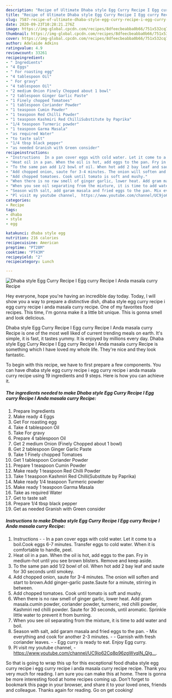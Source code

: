```yaml
---
description: "Recipe of Ultimate Dhaba style Egg Curry Recipe I Egg curry Recipe I Anda masala curry Recipe"
title: "Recipe of Ultimate Dhaba style Egg Curry Recipe I Egg curry Recipe I Anda masala curry Recipe"
slug: 7587-recipe-of-ultimate-dhaba-style-egg-curry-recipe-i-egg-curry-recipe-i-anda-masala-curry-recipe
date: 2020-09-23T10:28:21.276Z
image: https://img-global.cpcdn.com/recipes/8dfeecbeabba0b66/751x532cq70/dhaba-style-egg-curry-recipe-i-egg-curry-recipe-i-anda-masala-curry-recipe-recipe-main-photo.jpg
thumbnail: https://img-global.cpcdn.com/recipes/8dfeecbeabba0b66/751x532cq70/dhaba-style-egg-curry-recipe-i-egg-curry-recipe-i-anda-masala-curry-recipe-recipe-main-photo.jpg
cover: https://img-global.cpcdn.com/recipes/8dfeecbeabba0b66/751x532cq70/dhaba-style-egg-curry-recipe-i-egg-curry-recipe-i-anda-masala-curry-recipe-recipe-main-photo.jpg
author: Adelaide Adkins
ratingvalue: 4.9
reviewcount: 33261
recipeingredient:
- " Ingredients"
- "4 Eggs"
- " For roasting egg"
- "4 tablespoon Oil"
- " For gravy"
- "4 tablespoon Oil"
- "2 medium Onion Finely Chopped about 1 bowl"
- "2 tablespoon Ginger Garlic Paste"
- "1 Finely chopped Tomatoes"
- "1 tablespoon Coriander Powder"
- "1 teaspoon Cumin Powder"
- "1 teaspoon Red Chilli Powder"
- "1 teaspoon Kashmiri Red ChilliSubstitute by Paprika"
- "1/4 teaspoon Turmeric powder"
- "1 teaspoon Garma Masala"
- "as required Water"
- "to taste salt"
- "1/4 tbsp black pepper"
- "as needed Granish with Green consider"
recipeinstructions:
- "Instructions  In a pan cover eggs with cold water. Let it come to a boil.Cook eggs 6-7 minutes. Transfer eggs to cold water. When it is comfortable to handle, peel."
- "Heat oil in a pan. When the oil is hot, add eggs to the pan. Fry in medium-hot until you see brown blisters. Remove and keep aside."
- "To the same pan add 1/2 bowl of oil. When hot add 2 bay leaf and saute for 30 seconds until smokey."
- "Add chopped onion, saute for 3-4 minutes. The onion will soften and start to brown.Add ginger-garlic paste.Saute for a minute, stirring in between."
- "Add chopped tomatoes. Cook until tomato is soft and mushy."
- "When there is no raw smell of ginger garlic, lower heat. Add gram masala.cumin powder, coriander powder, turmeric, red chilli powder, Kashmiri red chilli powder. Saute for 30 seconds, until aromatic. Sprinkle little water to prevent it from burning."
- "When you see oil separating from the mixture, it is time to add water and boil."
- "Season with salt, add garam masala and fried eggs to the pan. Mix everything and cook for another 2-3 minutes.  Garnish with fresh coriander leaves.  Egg curry is ready to eat. Enjoy Egg curry."
- "Pl visit my youtube channel,  https://www.youtube.com/channel/UC9jo62Cq8p96zgWvqIN_Qlg…."
categories:
- Recipe
tags:
- dhaba
- style
- egg

katakunci: dhaba style egg 
nutrition: 216 calories
recipecuisine: American
preptime: "PT28M"
cooktime: "PT43M"
recipeyield: "2"
recipecategory: Lunch

---
```



![Dhaba style Egg Curry Recipe I Egg curry Recipe I Anda masala curry Recipe](https://img-global.cpcdn.com/recipes/8dfeecbeabba0b66/751x532cq70/dhaba-style-egg-curry-recipe-i-egg-curry-recipe-i-anda-masala-curry-recipe-recipe-main-photo.jpg)

Hey everyone, hope you're having an incredible day today. Today, I will show you a way to prepare a distinctive dish, dhaba style egg curry recipe i egg curry recipe i anda masala curry recipe. One of my favorites food recipes. This time, I'm gonna make it a little bit unique. This is gonna smell and look delicious.



Dhaba style Egg Curry Recipe I Egg curry Recipe I Anda masala curry Recipe is one of the most well liked of current trending meals on earth. It's simple, it is fast, it tastes yummy. It is enjoyed by millions every day. Dhaba style Egg Curry Recipe I Egg curry Recipe I Anda masala curry Recipe is something which I have loved my whole life. They're nice and they look fantastic.


To begin with this recipe, we have to first prepare a few components. You can have dhaba style egg curry recipe i egg curry recipe i anda masala curry recipe using 19 ingredients and 9 steps. Here is how you can achieve it.

<!--inarticleads1-->

##### The ingredients needed to make Dhaba style Egg Curry Recipe I Egg curry Recipe I Anda masala curry Recipe:

1. Prepare  Ingredients
1. Make ready 4 Eggs
1. Get  For roasting egg
1. Take 4 tablespoon Oil
1. Take  For gravy
1. Prepare 4 tablespoon Oil
1. Get 2 medium Onion (Finely Chopped about 1 bowl)
1. Get 2 tablespoon Ginger Garlic Paste
1. Take 1 Finely chopped Tomatoes
1. Get 1 tablespoon Coriander Powder
1. Prepare 1 teaspoon Cumin Powder
1. Make ready 1 teaspoon Red Chilli Powder
1. Take 1 teaspoon Kashmiri Red Chilli(Substitute by Paprika)
1. Make ready 1/4 teaspoon Turmeric powder
1. Make ready 1 teaspoon Garma Masala
1. Take as required Water
1. Get to taste salt
1. Prepare 1/4 tbsp black pepper
1. Get as needed Granish with Green consider




<!--inarticleads2-->

##### Instructions to make Dhaba style Egg Curry Recipe I Egg curry Recipe I Anda masala curry Recipe:

1. Instructions -  - In a pan cover eggs with cold water. Let it come to a boil.Cook eggs 6-7 minutes. Transfer eggs to cold water. When it is comfortable to handle, peel.
1. Heat oil in a pan. When the oil is hot, add eggs to the pan. Fry in medium-hot until you see brown blisters. Remove and keep aside.
1. To the same pan add 1/2 bowl of oil. When hot add 2 bay leaf and saute for 30 seconds until smokey.
1. Add chopped onion, saute for 3-4 minutes. The onion will soften and start to brown.Add ginger-garlic paste.Saute for a minute, stirring in between.
1. Add chopped tomatoes. Cook until tomato is soft and mushy.
1. When there is no raw smell of ginger garlic, lower heat. Add gram masala.cumin powder, coriander powder, turmeric, red chilli powder, Kashmiri red chilli powder. Saute for 30 seconds, until aromatic. Sprinkle little water to prevent it from burning.
1. When you see oil separating from the mixture, it is time to add water and boil.
1. Season with salt, add garam masala and fried eggs to the pan. - Mix everything and cook for another 2-3 minutes. -  - Garnish with fresh coriander leaves. -  - Egg curry is ready to eat. Enjoy Egg curry.
1. Pl visit my youtube channel,  - https://www.youtube.com/channel/UC9jo62Cq8p96zgWvqIN_Qlg….




So that is going to wrap this up for this exceptional food dhaba style egg curry recipe i egg curry recipe i anda masala curry recipe recipe. Thank you very much for reading. I am sure you can make this at home. There is gonna be more interesting food at home recipes coming up. Don't forget to bookmark this page in your browser, and share it to your loved ones, friends and colleague. Thanks again for reading. Go on get cooking!

